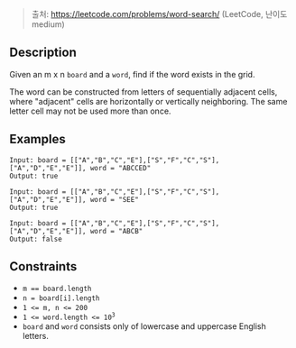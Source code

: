 > 출처: https://leetcode.com/problems/word-search/ (LeetCode, 난이도 medium)

## Description

Given an m x n `board` and a `word`, find if the word exists in the grid.

The word can be constructed from letters of sequentially adjacent cells, where "adjacent" cells are horizontally or vertically neighboring. The same letter cell may not be used more than once.

## Examples

```
Input: board = [["A","B","C","E"],["S","F","C","S"],["A","D","E","E"]], word = "ABCCED"
Output: true
```

```
Input: board = [["A","B","C","E"],["S","F","C","S"],["A","D","E","E"]], word = "SEE"
Output: true
```

```
Input: board = [["A","B","C","E"],["S","F","C","S"],["A","D","E","E"]], word = "ABCB"
Output: false
```

## Constraints

- `m == board.length`
- `n = board[i].length`
- `1 <= m, n <= 200`
- <code>1 <= word.length <= 10<sup>3</sup></code>
- `board` and `word` consists only of lowercase and uppercase English letters.
